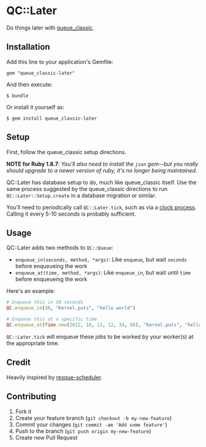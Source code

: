 # QC::Later

Do things later with [queue_classic](https://github.com/ryandotsmith/queue_classic).

## Installation

Add this line to your application's Gemfile:

    gem "queue_classic-later"

And then execute:

    $ bundle

Or install it yourself as:

    $ gem install queue_classic-later

## Setup

First, follow the queue_classic setup directions.

**NOTE for Ruby 1.8.7**: *You'll also need to install the `json` gem--but you really should upgrade to a newer version of ruby, it's no longer being maintained.*

QC::Later has database setup to do, much like queue_classic itself. Use the same process suggested by the queue_classic
directions to run `QC::Later::Setup.create` in a database migration or similar.

You'll need to periodically call `QC::Later.tick`, such as via a
[clock process](https://devcenter.heroku.com/articles/scheduled-jobs-custom-clock-processes). Calling it every 5-10
seconds is probably sufficient.

## Usage

QC::Later adds two methods to `QC::Queue`:

* `enqueue_in(seconds, method, *args)`: Like `enqueue`, but wait `seconds` before enqueueing the work
* `enqueue_at(time, method, *args)`: Like `enqueue_in`, but wait until `time` before enqueueing the work

Here's an example:

```ruby
# Enqueue this in 30 seconds
QC.enqueue_in(30, "Kernel.puts", "hello world")

# Enqueue this at a specific time
QC.enqueue_at(Time.new(2012, 10, 13, 12, 34, 56), "Kernel.puts", "hello world")
```

`QC::Later.tick` will enqueue these jobs to be worked by your worker(s) at the appropriate time.

## Credit

Heavily inspired by [resque-scheduler](https://github.com/bvandenbos/resque-scheduler).

## Contributing

1. Fork it
2. Create your feature branch (`git checkout -b my-new-feature`)
3. Commit your changes (`git commit -am 'Add some feature'`)
4. Push to the branch (`git push origin my-new-feature`)
5. Create new Pull Request

